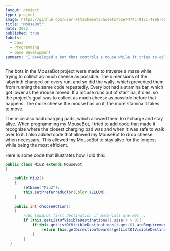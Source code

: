 ```yaml
---
layout: project
type: project
image: https://github.com/user-attachments/assets/b2e7474c-9171-48b6-b06b-a68b6ad83217
title: "MouseBot"
date: 2022
published: true
labels:
  - Java
  - Programming
  - Game Development
summary: "I developed a bot that controls a mouse while it tries to collect as much cheese as it can before running out of stamina."
---
```


The bots in the MouseBot project were made to traverse a maze while trying to collect as much cheese as possible. The dimensions of the labyrinth changed on every run, and so did the walls, which prevented them from running the same code repeatedly. Every bot had a stamina bar, which got lower as the mouse moved. If a mouse runs out of stamina, it dies, so the project's goal was to collect as much cheese as possible before that happens. The more cheese the mouse has on it, the more stamina it takes to move.

The mice also had charging pads, which allowed them to recharge and stay alive. When programming my MouseBot, I tried to add code that made it recognize where the closest charging pad was and when it was safe to walk over to it. I also added code that allowed my MouseBot to drop cheese when necessary. This allowed my MouseBot to stay alive for the longest while being the most efficient.

Here is some code that illustrates how I did this:

```java
public class Miu2 extends MouseBot
{

    public Miu2()
    {
        setName("Miu2");
        this.setPreferredColor(Color.YELLOW);
    }

    public int chooseAction()
    {
        //Go towards first destination if materials are met...
        if (this.getListOfVisibleDestinations().size() > 0){
            if(this.getListOfVisibleDestinations().get(0).areRequirementsMet(this.getMyMaterialList())){
                return this.getDirectionTowards(getListOfVisibleDestinations().get(0));
            }
        }
  }
```
